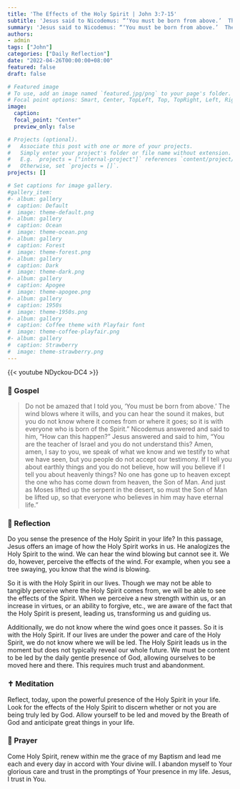 ```yaml
---
title: 'The Effects of the Holy Spirit | John 3:7-15'
subtitle: 'Jesus said to Nicodemus: “‘You must be born from above.’  The wind blows where it wills, and you can hear the sound it makes, but you do not know where it comes from or where it goes; so it is with everyone who is born of the Spirit.”  John 3:7–8'
summary: 'Jesus said to Nicodemus: “‘You must be born from above.’  The wind blows where it wills, and you can hear the sound it makes, but you do not know where it comes from or where it goes; so it is with everyone who is born of the Spirit.”  John 3:7–8'
authors:
- admin
tags: ["John"]
categories: ["Daily Reflection"]
date: "2022-04-26T00:00:00+08:00"
featured: false
draft: false

# Featured image
# To use, add an image named `featured.jpg/png` to your page's folder.
# Focal point options: Smart, Center, TopLeft, Top, TopRight, Left, Right, BottomLeft, Bottom, BottomRight
image:
  caption:
  focal_point: "Center"
  preview_only: false

# Projects (optional).
#   Associate this post with one or more of your projects.
#   Simply enter your project's folder or file name without extension.
#   E.g. `projects = ["internal-project"]` references `content/project/deep-learning/index.md`.
#   Otherwise, set `projects = []`.
projects: []

# Set captions for image gallery.
#gallery_item:
#- album: gallery
#  caption: Default
#  image: theme-default.png
#- album: gallery
#  caption: Ocean
#  image: theme-ocean.png
#- album: gallery
#  caption: Forest
#  image: theme-forest.png
#- album: gallery
#  caption: Dark
#  image: theme-dark.png
#- album: gallery
#  caption: Apogee
#  image: theme-apogee.png
#- album: gallery
#  caption: 1950s
#  image: theme-1950s.png
#- album: gallery
#  caption: Coffee theme with Playfair font
#  image: theme-coffee-playfair.png
#- album: gallery
#  caption: Strawberry
#  image: theme-strawberry.png
---
```


{{< youtube NDyckou-DC4 >}}

### :love_letter: Gospel
> Do not be amazed that I told you, ‘You must be born from above.’ The wind blows where it wills, and you can hear the sound it makes, but you do not know where it comes from or where it goes; so it is with everyone who is born of the Spirit.” Nicodemus answered and said to him, “How can this happen?” Jesus answered and said to him, “You are the teacher of Israel and you do not understand this? Amen, amen, I say to you, we speak of what we know and we testify to what we have seen, but you people do not accept our testimony. If I tell you about earthly things and you do not believe, how will you believe if I tell you about heavenly things? No one has gone up to heaven except the one who has come down from heaven, the Son of Man. And just as Moses lifted up the serpent in the desert, so must the Son of Man be lifted up, so that everyone who believes in him may have eternal life.”

### :speech_balloon: Reflection
Do you sense the presence of the Holy Spirit in your life?  In this passage, Jesus offers an image of how the Holy Spirit works in us.  He analogizes the Holy Spirit to the wind.  We can hear the wind blowing but cannot see it.  We do, however, perceive the effects of the wind.  For example, when you see a tree swaying, you know that the wind is blowing.

So it is with the Holy Spirit in our lives.  Though we may not be able to tangibly perceive where the Holy Spirit comes from, we will be able to see the effects of the Spirit.  When we perceive a new strength within us, or an increase in virtues, or an ability to forgive, etc., we are aware of the fact that the Holy Spirit is present, leading us, transforming us and guiding us.

Additionally, we do not know where the wind goes once it passes.  So it is with the Holy Spirit.  If our lives are under the power and care of the Holy Spirit, we do not know where we will be led.  The Holy Spirit leads us in the moment but does not typically reveal our whole future.  We must be content to be led by the daily gentle presence of God, allowing ourselves to be moved here and there.  This requires much trust and abandonment.

### :latin_cross: Meditation
Reflect, today, upon the powerful presence of the Holy Spirit in your life.  Look for the effects of the Holy Spirit to discern whether or not you are being truly led by God.  Allow yourself to be led and moved by the Breath of God and anticipate great things in your life.  

### :pray: Prayer
Come Holy Spirit, renew within me the grace of my Baptism and lead me each and every day in accord with Your divine will.  I abandon myself to Your glorious care and trust in the promptings of Your presence in my life.  Jesus, I trust in You.
